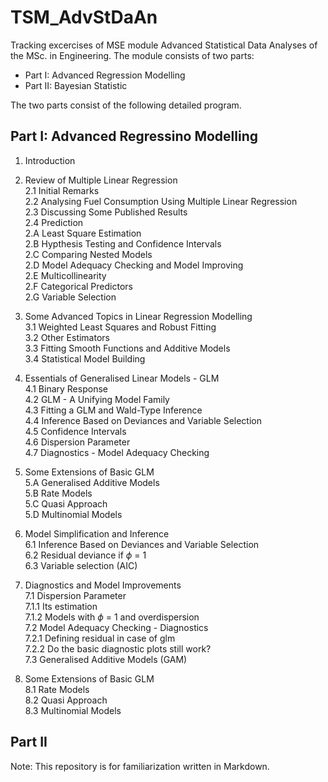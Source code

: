 # TSM_AdvStDaAn
Tracking excercises of MSE module Advanced Statistical Data Analyses of the MSc. in Engineering. The module consists of two parts:

- Part I: Advanced Regression Modelling
- Part II: Bayesian Statistic

The two parts consist of the following detailed program.

## Part I: Advanced Regressino Modelling
1. Introduction<br/>

2. Review of Multiple Linear Regression<br/>
  2.1 Initial Remarks<br/>
  2.2 Analysing Fuel Consumption Using Multiple Linear Regression<br/>
  2.3 Discussing Some Published Results<br/>
  2.4 Prediction<br/>
  2.A Least Square Estimation<br/>
  2.B Hypthesis Testing and Confidence Intervals<br/>
  2.C Comparing Nested Models<br/>
  2.D Model Adequacy Checking and Model Improving<br/>
  2.E Multicollinearity<br/>
  2.F Categorical Predictors<br/>
  2.G Variable Selection<br/>

3. Some Advanced Topics in Linear Regression Modelling<br/>
  3.1 Weighted Least Squares and Robust Fitting<br/>
  3.2 Other Estimators<br/>
  3.3 Fitting Smooth Functions and Additive Models<br/>
  3.4 Statistical Model Building<br/>
  
4. Essentials of Generalised Linear Models - GLM<br/>
  4.1 Binary Response<br/>
  4.2 GLM - A Unifying Model Family<br/>
  4.3 Fitting a GLM and Wald-Type Inference<br/>
  4.4 Inference Based on Deviances and Variable Selection<br/>
  4.5 Confidence Intervals<br/>
  4.6 Dispersion Parameter<br/>
  4.7 Diagnostics - Model Adequacy Checking<br/>
  
5. Some Extensions of Basic GLM<br/>
  5.A Generalised Additive Models<br/>
  5.B Rate Models<br/>
  5.C Quasi Approach<br/>
  5.D Multinomial Models<br/>
  
6. Model Simplification and Inference<br/>
  6.1 Inference Based on Deviances and Variable Selection<br/>
  6.2 Residual deviance if $\phi$ = 1<br/>
  6.3 Variable selection (AIC)<br/>
  
7. Diagnostics and Model Improvements<br/>
  7.1 Dispersion Parameter<br/>
    7.1.1 Its estimation<br/>
    7.1.2 Models with $\phi$ = 1 and overdispersion<br/>
  7.2 Model Adequacy Checking - Diagnostics<br/>
    7.2.1 Defining residual in case of glm<br/>
    7.2.2 Do the basic diagnostic plots still work?<br/>
  7.3 Generalised Additive Models (GAM)<br/>
  
8. Some Extensions of Basic GLM<br/>
  8.1 Rate Models<br/>
  8.2 Quasi Approach<br/>
  8.3 Multinomial Models<br/>
  
## Part II


Note: This repository is for familiarization written in Markdown.
